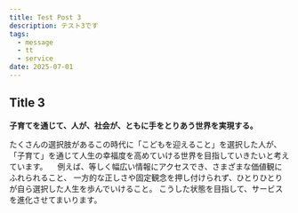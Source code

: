 ```yaml
---
title: Test Post 3
description: テスト3です
tags:
  - message
  - tt
  - service
date: 2025-07-01
---
```


## Title 3

**子育てを通じて、人が、社会が、ともに手をとりあう世界を実現する。**

たくさんの選択肢があるこの時代に「こどもを迎えること」を選択した人が、
「子育て」を通じて人生の幸福度を高めていける世界を目指していきたいと考えています。
　例えば、等しく幅広い情報にアクセスでき、さまざまな価値観にふれられること、
一方的な正しさや固定観念を押し付けられず、ひとりひとりが自ら選択した人生を歩んでいけること。
こうした状態を目指して、サービスを進化させてまいります。
